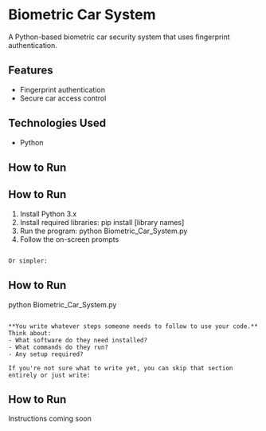 # Biometric Car System

A Python-based biometric car security system that uses fingerprint authentication.

## Features
- Fingerprint authentication
- Secure car access control

## Technologies Used
- Python

## How to Run
## How to Run
1. Install Python 3.x
2. Install required libraries: pip install [library names]
3. Run the program: python Biometric_Car_System.py
4. Follow the on-screen prompts
```

Or simpler:
```
## How to Run
python Biometric_Car_System.py
```

**You write whatever steps someone needs to follow to use your code.** Think about:
- What software do they need installed?
- What commands do they run?
- Any setup required?

If you're not sure what to write yet, you can skip that section entirely or just write:
```
## How to Run
Instructions coming soon
